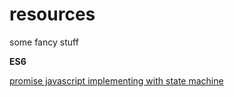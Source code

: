 # resources
some fancy stuff 

**ES6**

[promise javascript implementing with state machine](https://hackernoon.com/implementing-javascript-promise-in-70-lines-of-code-b3592565af0f)

